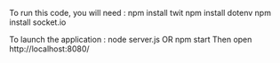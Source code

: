 To run this code, you will need :
    npm install twit
    npm install dotenv
    npm install socket.io

To launch the application :
    node server.js 
        OR 
    npm start
Then open http://localhost:8080/